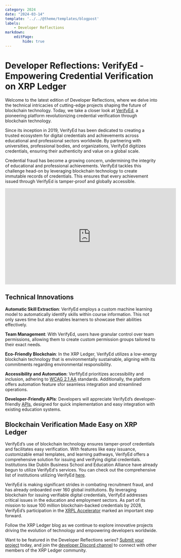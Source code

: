 ```yaml
---
category: 2024
date: "2024-03-14"
template: '../../@theme/templates/blogpost'
labels:
    - Developer Reflections
markdown:
    editPage:
        hide: true
---
```

# Developer Reflections: VerifyEd - Empowering Credential Verification on XRP Ledger 

Welcome to the latest edition of Developer Reflections, where we delve into the technical intricacies of cutting-edge projects shaping the future of blockchain technology. Today, we take a closer look at [VerifyEd](https://www.verifyed.io/), a pioneering platform revolutionizing credential verification through blockchain technology. 


<!-- BREAK -->

<!-- ![Screenshot: VerifyEd](/blog/img/dev-reflections-verifyed-logo.png) -->

Since its inception in 2019, VerifyEd has been dedicated to creating a trusted ecosystem for digital credentials and achievements across educational and professional sectors worldwide. By partnering with universities, professional bodies, and organizations, VerifyEd digitizes credentials, ensuring their authenticity and value on a global scale. 

Credential fraud has become a growing concern, undermining the integrity of educational and professional achievements. VerifyEd tackles this challenge head-on by leveraging blockchain technology to create immutable records of credentials. This ensures that every achievement issued through VerifyEd is tamper-proof and globally accessible.

<iframe width="560" height="315" src="https://www.youtube.com/embed/kriw0SDzhiw?si=Uud5ewQADbuMY2tU" title="YouTube video player" frameborder="0" allow="accelerometer; autoplay; clipboard-write; encrypted-media; gyroscope; picture-in-picture; web-share" allowfullscreen></iframe>

## Technical Innovations

**Automatic Skill Extraction**: VerifyEd employs a custom machine learning model to automatically identify skills within course information. This not only saves time but also enables learners to showcase their abilities effectively. 

**Team Management**: With VerifyEd, users have granular control over team permissions, allowing them to create custom permission groups tailored to their exact needs. 

**Eco-Friendly Blockchain**: In the XRP Ledger, VerifyEd utilizes a low-energy blockchain technology that is environmentally sustainable, aligning with its commitments regarding environmental responsibility.

**Accessibility and Automation**: VerfifyEd prioritizes accessibility and inclusion, adhering to [WCAG 2.1 AA](https://www.w3.org/WAI/WCAG22/quickref/?versions=2.1) standards. Additionally, the platform offers automation feature sfor seamless integration and streamlined operations. 

**Developer-Friendly APIs**: Developers will appreciate VerifyEd’s developer-friendly [APIs](https://documenter.getpostman.com/view/15297252/UVJhBtg5), designed for quick implementation and easy integration with existing education systems.


## Blockchain Verification Made Easy on XRP Ledger

VerifyEd’s use of blockchain technology ensures tamper-proof credentials and facilitates easy verification. With features like easy issuance, customizable email templates, and learning pathways, VerifyEd offers a comprehensive solution for issuing and verifying digital credentials. Institutions like Dublin Business School and Education Alliance have already begun to utilize VerifyEd's services. You can check out the comprehensive list of institutions utilizing VerifyEd [here](https://www.verifyed.io/institutions).

VerifyEd is making significant strides in combating recruitment fraud, and has already onboarded over 160 global institutions. By leveraging blockchain for issuing verifiable digital credentials, VerifyEd addresses critical issues in the education and employment sectors. As part of its mission to issue 100 million blockchain-backed credentials by 2028, VerifyEd’s participation in the [XRPL Accelerator](https://medium.com/ripplexdev/accelerator-demo-day-recap-unveiling-the-future-of-innovation-on-xrpl-ac1087af61be) marked an important step forward.

Follow the XRP Ledger blog as we continue to explore innovative projects driving the evolution of technology and empowering developers worldwide. 

Want to be featured in the Developer Reflections series? [Submit your project](https://xrpl.org/contribute.html#xrpl-blog) today, and join the [developer Discord channel](https://discord.gg/sfX3ERAMjH) to connect with other members of the XRP Ledger community.

